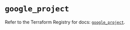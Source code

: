 # `google_project`

Refer to the Terraform Registry for docs: [`google_project`](https://registry.terraform.io/providers/hashicorp/google-beta/6.31.0/docs/resources/google_project).
